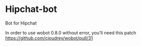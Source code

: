 # Hipchat-bot

Bot for Hipchat

In order to use wobot 0.8.0 without error, you'll need this patch https://github.com/cjoudrey/wobot/pull/31
